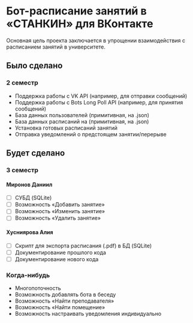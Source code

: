 # Бот-расписание занятий в «СТАНКИН» для ВКонтакте
Основная цель проекта заключается в упрощении взаимодействия с расписанием занятий в университете. 

## Было сделано
### 2 семестр
* Поддержка работы с VK API (например, для отправки сообщений)
* Поддержка работы с Bots Long Poll API (например, для принятия сообщений)
* База данных пользователей (примитивная, на .json)
* База данных расписаний на (примитивная, на .json)
* Установка готовых расписаний занятий
* Отправка уведомлений о предстоящем занятии/перерыве

## Будет сделано
### 3 семестр
#### Миронов Даниил
- [ ] СУБД (SQLite)
- [ ] Возможность «Добавить занятие»
- [ ] Возможность «Изменить занятие»
- [ ] Возможность «Удалить занятие»

#### Хусниярова Алия 
- [ ] Скрипт для экспорта расписания (.pdf) в БД (SQLite)
- [ ] Документирование прошлого кода
- [ ] Документирование нового кода

### Когда-нибудь
* Многопоточность
* Возможность добавлять бота в беседу
* Возможность «Найти преподавателя»
* Возможность «Найти помещение»
* Возможность настраивать уведомления индивидуально
